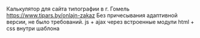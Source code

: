 Калькулятор для сайта типографии в г. Гомель
https://www.tipars.by/onlajn-zakaz
Без причесывания адаптивной версии, не было требований.
js + ajax через встроенные модули
html + css внутри шаблона
